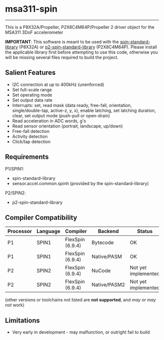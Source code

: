 # msa311-spin 
--------------

This is a P8X32A/Propeller, P2X8C4M64P/Propeller 2 driver object for the MSA311 3DoF accelerometer

**IMPORTANT**: This software is meant to be used with the [spin-standard-library](https://github.com/avsa242/spin-standard-library) (P8X32A) or [p2-spin-standard-library](https://github.com/avsa242/p2-spin-standard-library) (P2X8C4M64P). Please install the applicable library first before attempting to use this code, otherwise you will be missing several files required to build the project.


## Salient Features

* I2C connection at up to 400kHz (unenforced)
* Set full-scale range
* Set operating mode
* Set output data rate
* Interrupts: set, read mask (data ready, free-fall, orientation, single/double-tap, active-z, y, x), enable latching, set latching duration, clear, set output mode (push-pull or open-drain)
* Read acceleration in ADC words, g's
* Read sensor orientation (portrait, landscape, up/down)
* Free-fall detection
* Activity detection
* Click/tap detection

## Requirements

P1/SPIN1:
* spin-standard-library
* sensor.accel.common.spinh (provided by the spin-standard-library)


P2/SPIN2:
* p2-spin-standard-library


## Compiler Compatibility

| Processor | Language | Compiler               | Backend      | Status                |
|-----------|----------|------------------------|--------------|-----------------------|
| P1        | SPIN1    | FlexSpin (6.9.4)       | Bytecode     | OK                    |
| P1        | SPIN1    | FlexSpin (6.9.4)       | Native/PASM  | OK                    |
| P2        | SPIN2    | FlexSpin (6.9.4)       | NuCode       | Not yet implemented   |
| P2        | SPIN2    | FlexSpin (6.9.4)       | Native/PASM2 | Not yet implemented   |

(other versions or toolchains not listed are __not supported__, and _may or may not_ work)


## Limitations

* Very early in development - may malfunction, or outright fail to build

